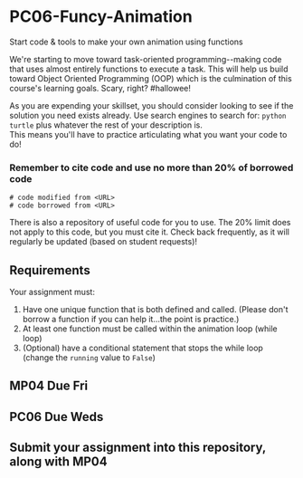 # PC06-Funcy-Animation
Start code &amp; tools to make your own animation using functions

We're starting to move toward task-oriented programming--making code that uses almost entirely functions to execute a task. This will help us build toward Object Oriented Programming (OOP) which is the culmination of this course's learning goals. Scary, right? #hallowee!

As you are expending your skillset, you should consider looking to see if the solution you need exists already. Use search engines to search for:
`python turtle` plus whatever the rest of your description is.<br>
This means you'll have to practice articulating what you want your code to do!

### Remember to cite code and use no more than 20% of borrowed code
`# code modified from <URL>`<br>
`# code borrowed from <URL>`

There is also a repository of useful code for you to use. The 20% limit does not apply to this code, but you must cite it. Check back frequently, as it will regularly be updated (based on student requests)!

## Requirements
Your assignment must:
1. Have one unique function that is both defined and called. (Please don't borrow a function if you can help it...the point is practice.)
2. At least one function must be called within the animation loop (while loop)
3. (Optional) have a conditional statement that stops the while loop (change the `running` value to `False`)

## MP04 Due Fri
## PC06 Due Weds

## Submit your assignment into this repository, along with MP04
